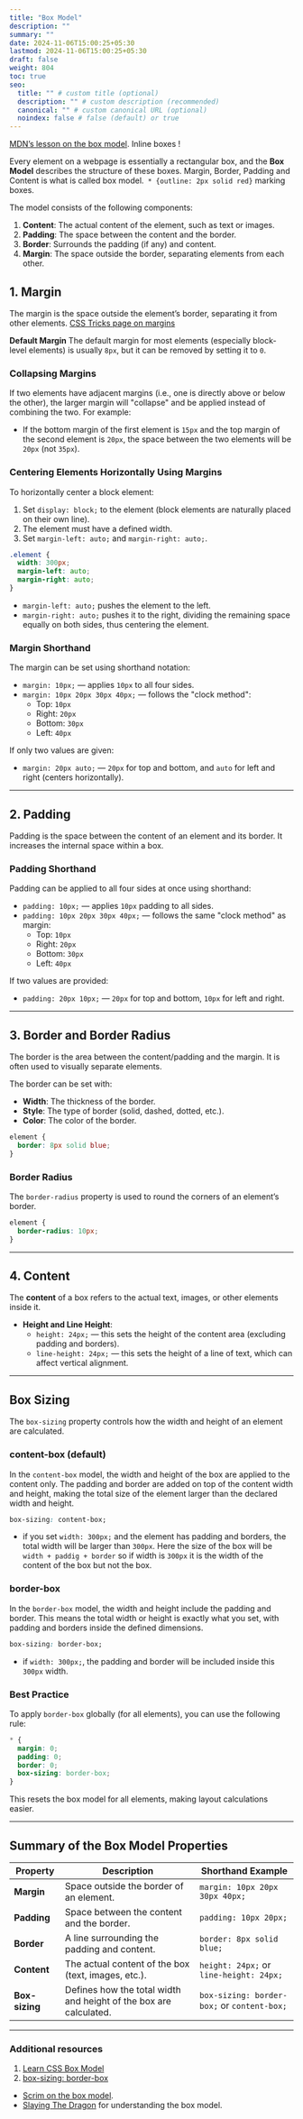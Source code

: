 ```yaml
---
title: "Box Model"
description: ""
summary: ""
date: 2024-11-06T15:00:25+05:30
lastmod: 2024-11-06T15:00:25+05:30
draft: false
weight: 804
toc: true
seo:
  title: "" # custom title (optional)
  description: "" # custom description (recommended)
  canonical: "" # custom canonical URL (optional)
  noindex: false # false (default) or true
---
```




[MDN’s lesson on the box model](https://developer.mozilla.org/en-US/docs/Learn/CSS/Building_blocks/The_box_model). Inline boxes !

Every element on a webpage is essentially a rectangular box, and the **Box Model** describes the structure of these boxes. 
Margin, Border, Padding and Content is what is called box model.` * {outline: 2px solid red}` marking boxes.

The model consists of the following components:

1. **Content**: The actual content of the element, such as text or images.
2. **Padding**: The space between the content and the border.
3. **Border**: Surrounds the padding (if any) and content.
4. **Margin**: The space outside the border, separating elements from each other.

## **1. Margin**

The margin is the space outside the element’s border, separating it from other elements.
[CSS Tricks page on margins](https://css-tricks.com/almanac/properties/m/margin/)

**Default Margin**
The default margin for most elements (especially block-level elements) is usually `8px`, but it can be removed by setting it to `0`.

### **Collapsing Margins**
If two elements have adjacent margins (i.e., one is directly above or below the other), the larger margin will "collapse" and be applied instead of combining the two. For example:
- If the bottom margin of the first element is `15px` and the top margin of the second element is `20px`, the space between the two elements will be `20px` (not `35px`).

### **Centering Elements Horizontally Using Margins**
To horizontally center a block element:
1. Set `display: block;` to the element (block elements are naturally placed on their own line).
2. The element must have a defined width.
3. Set `margin-left: auto;` and `margin-right: auto;`.

```css
.element {
  width: 300px;
  margin-left: auto;
  margin-right: auto;
}
```

- `margin-left: auto;` pushes the element to the left.
- `margin-right: auto;` pushes it to the right, dividing the remaining space equally on both sides, thus centering the element.

### **Margin Shorthand**
The margin can be set using shorthand notation:
- `margin: 10px;` — applies `10px` to all four sides.
- `margin: 10px 20px 30px 40px;` — follows the "clock method":
  - Top: `10px`
  - Right: `20px`
  - Bottom: `30px`
  - Left: `40px`
  
If only two values are given:
- `margin: 20px auto;` — `20px` for top and bottom, and `auto` for left and right (centers horizontally).

---

## **2. Padding**

Padding is the space between the content of an element and its border. It increases the internal space within a box.

### **Padding Shorthand**
Padding can be applied to all four sides at once using shorthand:
- `padding: 10px;` — applies `10px` padding to all sides.
- `padding: 10px 20px 30px 40px;` — follows the same "clock method" as margin:
  - Top: `10px`
  - Right: `20px`
  - Bottom: `30px`
  - Left: `40px`

If two values are provided:
- `padding: 20px 10px;` — `20px` for top and bottom, `10px` for left and right.

---

## **3. Border and Border Radius**

The border is the area between the content/padding and the margin. It is often used to visually separate elements.

The border can be set with:
- **Width**: The thickness of the border.
- **Style**: The type of border (solid, dashed, dotted, etc.).
- **Color**: The color of the border.

```css
element {
  border: 8px solid blue;
}
```

### **Border Radius**
The `border-radius` property is used to round the corners of an element’s border.
```css
element {
  border-radius: 10px;
}
```

---

## **4. Content**

The **content** of a box refers to the actual text, images, or other elements inside it.

- **Height and Line Height**:
  - `height: 24px;` — this sets the height of the content area (excluding padding and borders).
  - `line-height: 24px;` — this sets the height of a line of text, which can affect vertical alignment.

---

## **Box Sizing**

The `box-sizing` property controls how the width and height of an element are calculated.

### **content-box (default)**
In the `content-box` model, the width and height of the box are applied to the content only. The padding and border are added on top of the content width and height, making the total size of the element larger than the declared width and height.

```css
box-sizing: content-box;
```

- if you set `width: 300px;` and the element has padding and borders, the total width will be larger than `300px`.
Here the size of the box will be `width + paddig + border`
so if width is `300px` it is the width of the content of the box but not the box.

### **border-box**
In the `border-box` model, the width and height include the padding and border. This means the total width or height is exactly what you set, with padding and borders inside the defined dimensions.

```css
box-sizing: border-box;
```

- if `width: 300px;`, the padding and border will be included inside this `300px` width.

### **Best Practice**
To apply `border-box` globally (for all elements), you can use the following rule:

```css
* {
  margin: 0;
  padding: 0;
  border: 0;
  box-sizing: border-box;
}
```
This resets the box model for all elements, making layout calculations easier.

---

## **Summary of the Box Model Properties**

| Property     | Description                                                           | Shorthand Example                               |
|--------------|-----------------------------------------------------------------------|------------------------------------------------|
| **Margin**   | Space outside the border of an element.                               | `margin: 10px 20px 30px 40px;`                |
| **Padding**  | Space between the content and the border.                             | `padding: 10px 20px;`                         |
| **Border**   | A line surrounding the padding and content.                           | `border: 8px solid blue;`                     |
| **Content**  | The actual content of the box (text, images, etc.).                   | `height: 24px;` or `line-height: 24px;`       |
| **Box-sizing** | Defines how the total width and height of the box are calculated.    | `box-sizing: border-box;` or `content-box;`   |

---


### Additional resources
1. [Learn CSS Box Model](https://www.youtube.com/watch?v=rIO5326FgPE)
2. [box-sizing: border-box](https://www.youtube.com/watch?v=HdZHcFWcAd8)
- [Scrim on the box model](https://scrimba.com/scrim/cof3d488184abe24ec6258ab4).
- [Slaying The Dragon](https://youtu.be/nSst4-WbEZk?si=HbgcEB7UyLdNbE6n)  for understanding the box model.
